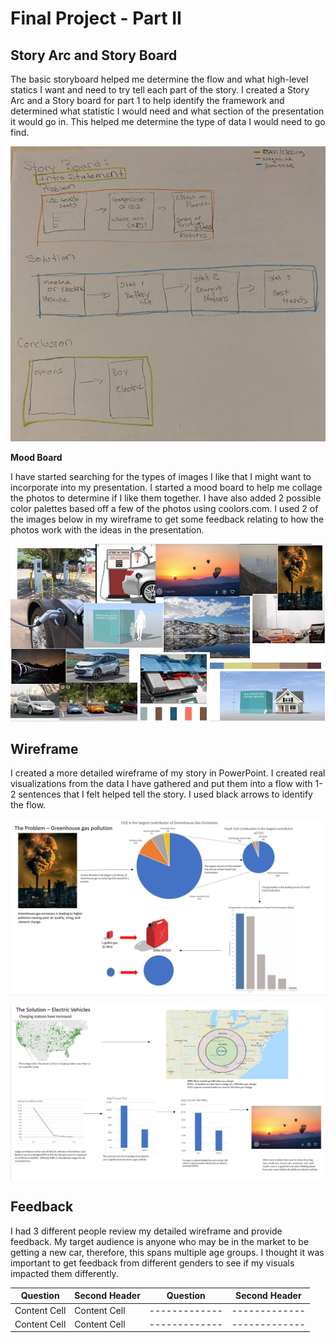 # Final Project - Part II

## Story Arc and Story Board

The basic storyboard helped me determine the flow and what high-level statics I want and need to try tell each part of the story.  I created a Story Arc and a Story board for part 1 to help identify the framework and determined what statistic I would need and what section of the presentation it would go in.  This helped me determine the type of data I would need to go find.  

![](Storyboard.JPG?raw=true)

**Mood Board**

I have started searching for the types of images I like that I might want to incorporate into my presentation.  I started a mood board to help me collage the photos to determine if I like them together.  I have also added 2 possible color palettes based off a few of the photos using coolors.com.  I used 2 of the images below in my wireframe to get some feedback relating to how the photos work with the ideas in the presentation. 

![](Moodboard.JPG?raw=true)	
  
## Wireframe
  
I created a more detailed wireframe of my story in PowerPoint.  I created real visualizations from the data I have gathered and put them into a flow with 1-2 sentences that I felt helped tell the story.  I used black arrows to identify the flow.  

![](WireframeSlide1.JPG?raw=true)

![](WireframeSlide2.JPG?raw=true)

## Feedback

I had 3 different people review my detailed wireframe and provide feedback.  My target audience is anyone who may be in the market to be getting a new car, therefore, this spans multiple age groups.  I thought it was important to get feedback from different genders to see if my visuals impacted them differently.  

| Question  | Second Header | Question  | Second Header |
| --------------------------- | --------------------------- | --------------------------- | ---------------------------
| Content Cell  | Content Cell  | ------------- | ------------- 
| Content Cell  | Content Cell  | ------------- | ------------- 

